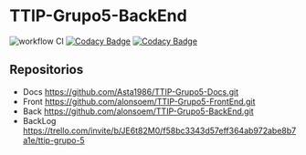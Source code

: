 # TTIP-Grupo5-BackEnd
![workflow CI](https://github.com/alonsoem/TTIP-Grupo5-BackEnd/actions/workflows/ci.yml/badge.svg)
[![Codacy Badge](https://app.codacy.com/project/badge/Grade/dcd06e32af78411e8b1105279f546739)](https://www.codacy.com/gh/alonsoem/TTIP-Grupo5-BackEnd/dashboard?utm_source=github.com&amp;utm_medium=referral&amp;utm_content=alonsoem/TTIP-Grupo5-BackEnd&amp;utm_campaign=Badge_Grade)
[![Codacy Badge](https://api.codacy.com/project/badge/Coverage/dcd06e32af78411e8b1105279f546739)](https://app.codacy.com/gh/alonsoem/TTIP-Grupo5-BackEnd?utm_source=github.com&utm_medium=referral&utm_content=alonsoem/TTIP-Grupo5-BackEnd&utm_campaign=Badge_Coverage)

## Repositorios
-   Docs https://github.com/Asta1986/TTIP-Grupo5-Docs.git
-   Front https://github.com/alonsoem/TTIP-Grupo5-FrontEnd.git
-   Back https://github.com/alonsoem/TTIP-Grupo5-BackEnd.git
-   BackLog https://trello.com/invite/b/JE6t82M0/f58bc3343d57eff364ab972abe8b7a1e/ttip-grupo-5
